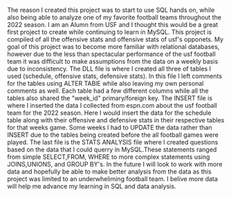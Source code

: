 The reason I created this project was to start to use SQL hands on, while also being able to analyze one of my favorite football teams throughout the 2022 season. I am an Alumn from USF and I thought this would be a great first project to create while continuing to learn in MySQL. This project is compiled of all the offensive stats and offensive stats of usf's opponets. My goal of this project was to become more familiar with relational databases, however due to the less than spectacular performance of the usf football team it was difficult to make assumptions from the data on a weekly basis due to inconsistency. 
The DLL file is where I created all three of tables I used (schedule, offensive stats, defensive stats). In this file I left comments for the tables using ALTER TABlE while also leaving my own personal comments as well. Each table had a few different columns while all the tables also shared the "week_id" primary/foreign key.
The INSERT file is where I inserted the data I collected from espn.com about the usf football team for the 2022 season. Here I would insert the data for the schedule table along with their offensive and defensive stats in their respective tables for that weeks game. Some weeks I had to UPDATE the data rather than INSERT due to the tables being created before the all football games were played.
The last file is the STATS ANALYSIS file where I created questions based on the data that I could querry in MySQL.These statements ranged from simple SELECT,FROM, WHERE to more complex statements using JOINS,UNIONS, and GROUP BY's. 
In the future I will look to work with more data and hopefully be able to make better analysis from the data as this project was limited to an underwheliming football team. I belive more data will help me advance my learning in SQL and data analysis.
